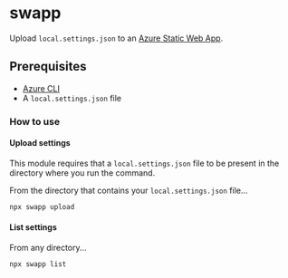 # swapp

Upload `local.settings.json` to an [Azure Static Web App](aka.ms/swadocs).


## Prerequisites

- [Azure CLI](https://docs.microsoft.com/cli/azure/install-azure-cli?view=azure-cli-latest&WT.mc_id=devcloud-0000-buhollan)
- A `local.settings.json` file

### How to use

#### Upload settings

This module requires that a `local.settings.json` file to be present in the directory where you run the command.

From the directory that contains your `local.settings.json` file...

```bash
npx swapp upload
```

#### List settings

From any directory...

```bash
npx swapp list
```
